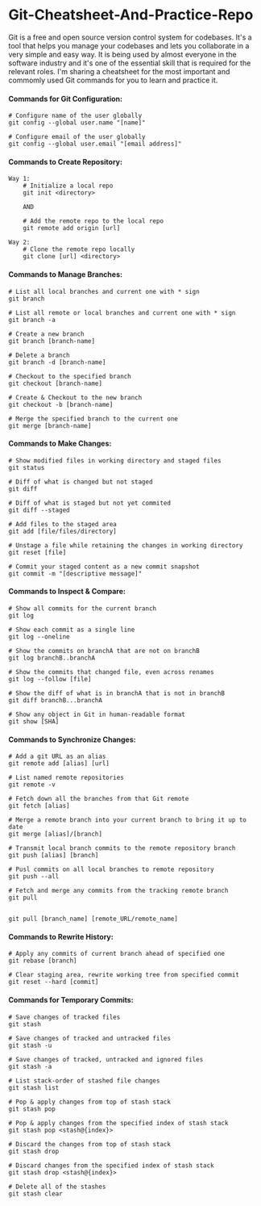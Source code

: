 # Git-Cheatsheet-And-Practice-Repo
Git is a free and open source version control system for codebases. It's a tool that helps you manage your codebases and lets you collaborate in a very simple and easy way. It is being used by almost everyone in the software industry and it's one of the essential skill that is required for the relevant roles. I'm sharing a cheatsheet for the most important and commomly used Git commands for you to learn and practice it.

#### Commands for Git Configuration:
	
	# Configure name of the user globally
	git config --global user.name "[name]"
	
	# Configure email of the user globally
	git config --global user.email "[email address]"

#### Commands to Create Repository:

	Way 1:
		# Initialize a local repo
		git init <directory>
		
		AND
		
		# Add the remote repo to the local repo
		git remote add origin [url]
	
	Way 2:
		# Clone the remote repo locally
		git clone [url] <directory>

#### Commands to Manage Branches:

	# List all local branches and current one with * sign
	git branch

	# List all remote or local branches and current one with * sign
	git branch -a

	# Create a new branch
	git branch [branch-name]
	
	# Delete a branch
	git branch -d [branch-name]
	
	# Checkout to the specified branch
	git checkout [branch-name]
	
	# Create & Checkout to the new branch
	git checkout -b [branch-name]
	
	# Merge the specified branch to the current one
	git merge [branch-name]

#### Commands to Make Changes:
	
	# Show modified files in working directory and staged files
	git status
	
	# Diff of what is changed but not staged
	git diff
	
	# Diff of what is staged but not yet commited
	git diff --staged
	
	# Add files to the staged area
	git add [file/files/directory]
	
	# Unstage a file while retaining the changes in working directory
	git reset [file]
	
	# Commit your staged content as a new commit snapshot
	git commit -m "[descriptive message]"

#### Commands to Inspect & Compare:
	
	# Show all commits for the current branch
	git log
	
	# Show each commit as a single line
	git log --oneline
	
	# Show the commits on branchA that are not on branchB
	git log branchB..branchA

	# Show the commits that changed file, even across renames
	git log --follow [file]

	# Show the diff of what is in branchA that is not in branchB
	git diff branchB...branchA

	# Show any object in Git in human-readable format
	git show [SHA]

#### Commands to Synchronize Changes:

	# Add a git URL as an alias
	git remote add [alias] [url]
	
	# List named remote repositories
	git remote -v

	# Fetch down all the branches from that Git remote
	git fetch [alias]

	# Merge a remote branch into your current branch to bring it up to date
	git merge [alias]/[branch]

	# Transmit local branch commits to the remote repository branch
	git push [alias] [branch]
	
	# Pusl commits on all local branches to remote repository
	git push --all

	# Fetch and merge any commits from the tracking remote branch
	git pull
	
	
	git pull [branch_name] [remote_URL/remote_name]

#### Commands to Rewrite History:

	# Apply any commits of current branch ahead of specified one
	git rebase [branch]

	# Clear staging area, rewrite working tree from specified commit
	git reset --hard [commit]

#### Commands for Temporary Commits:

	# Save changes of tracked files
	git stash

	# Save changes of tracked and untracked files
	git stash -u

	# Save changes of tracked, untracked and ignored files
	git stash -a
	
	# List stack-order of stashed file changes
	git stash list
	
	# Pop & apply changes from top of stash stack
	git stash pop
	
	# Pop & apply changes from the specified index of stash stack
	git stash pop <stash@{index}>
	
	# Discard the changes from top of stash stack
	git stash drop
	
	# Discard changes from the specified index of stash stack
	git stash drop <stash@{index}>
	
	# Delete all of the stashes
	git stash clear
